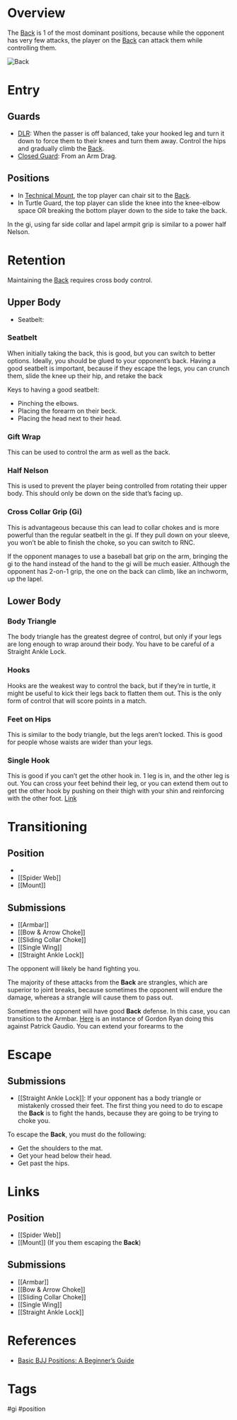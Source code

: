 # Overview
The <u>Back</u> is 1 of the most dominant positions, because while the opponent has very few attacks, the player on the <u>Back</u> can attack them while controlling them.

![Back](https://evolve-mma.com/wp-content/uploads/2022/03/back-mount.jpg)
# Entry
## Guards
- [DLR](obsidian://open?vault=Obsidian-BJJ-Notes&file=Guards%2FDe%20La%20Riva): When the passer is off balanced, take your hooked leg and turn it down to force them to their knees and turn them away. Control the hips and gradually climb the <u>Back</u>.
- [Closed Guard](obsidian://open?vault=Obsidian-BJJ-Notes&file=Guards%2FClosed%20Guard): From an Arm Drag.

## Positions
- In [Technical Mount](obsidian://open?vault=Obsidian-BJJ-Notes&file=Positions%2FTechnical%20Mount), the top player can chair sit to the <u>Back</u>.
- In Turtle Guard, the top player can slide the knee into the knee-elbow space OR breaking the bottom player down to the side to take the back.

In the gi, using far side collar and lapel armpit grip is similar to a power half Nelson.
# Retention
Maintaining the <u>Back</u> requires cross body control.
## Upper Body
- Seatbelt: 
### Seatbelt
When initially taking the back, this is good, but you can switch to better options. Ideally, you should be glued to your opponent’s back. Having a good seatbelt is important, because if they escape the legs, you can crunch them, slide the knee up their hip, and retake the back

Keys to having a good seatbelt:
- Pinching the elbows.
- Placing the forearm on their beck.
- Placing the head next to their head.
### Gift Wrap
This can be used to control the arm as well as the back.
### Half Nelson
This is used to prevent the player being controlled from rotating their upper body. This should only be down on the side that’s facing up.
### Cross Collar Grip (Gi)
This is advantageous because this can lead to collar chokes and is more powerful than the regular seatbelt in the gi. If they pull down on your sleeve, you won’t be able to finish the choke, so you can switch to RNC.

If the opponent manages to use a baseball bat grip on the arm, bringing the gi to the hand instead of the hand to the gi will be much easier. Although the opponent has 2-on-1 grip, the one on the back can climb, like an inchworm, up the lapel.
## Lower Body
### Body Triangle
The body triangle has the greatest degree of control, but only if your legs are long enough to wrap around their body. You have to be careful of a Straight Ankle Lock.
### Hooks
Hooks are the weakest way to control the back, but if they’re in turtle, it might be useful to kick their legs back to flatten them out. This is the only form of control that will score points in a match.
### Feet on Hips
This is similar to the body triangle, but the legs aren’t locked. This is good for people whose waists are wider than your legs.
### Single Hook
This is good if you can’t get the other hook in. 1 leg is in, and the other leg is out. You can cross your feet behind their leg, or you can extend them out to get the other hook by pushing on their thigh with your shin and reinforcing with the other foot. [Link](https://www.youtube.com/watch?v=pUECcQ8JJeA)
# Transitioning
## Position
- 
- [[Spider Web]]
- [[Mount]]
## Submissions
- [[Armbar]]
- [[Bow & Arrow Choke]]
- [[Sliding Collar Choke]]
- [[Single Wing]]
- [[Straight Ankle Lock]]

The opponent will likely be hand fighting you.

The majority of these attacks from the **Back** are strangles, which are superior to joint breaks, because sometimes the opponent will endure the damage, whereas a strangle will cause them to pass out.

Sometimes the opponent will have good **Back** defense. In this case, you can transition to the Armbar. [Here](https://youtu.be/xN0HUe8e2z0?si=lA9RZI6RCukJeAyK&t=1048) is an instance of Gordon Ryan doing this against Patrick Gaudio. You can extend your forearms to the 
# Escape
## Submissions
- [[Straight Ankle Lock]]: If your opponent has a body triangle or mistakenly crossed their feet.
The first thing you need to do to escape the **Back** is to fight the hands, because they are going to be trying to choke you.

To escape the **Back**, you must do the following:
- Get the shoulders to the mat.
- Get your head below their head.
- Get past the hips.
# Links
## Position
- [[Spider Web]]
- [[Mount]] (If you them escaping the **Back**)
## Submissions
- [[Armbar]]
- [[Bow & Arrow Choke]]
- [[Sliding Collar Choke]]
- [[Single Wing]]
- [[Straight Ankle Lock]]
# References
- [Basic BJJ Positions: A Beginner’s Guide](https://jiujitsuthoughts.com/basic-bjj-positions-for-beginners/)
# Tags
#gi #position 